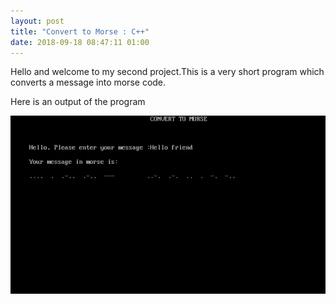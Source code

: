 ```yaml
---
layout: post
title: "Convert to Morse : C++"
date: 2018-09-18 08:47:11 01:00
---
```


Hello and welcome to my second project.This is a very short program which converts a message into morse code.

Here is an output of the program

![morse.webp](/assets/images/morse.webp)

